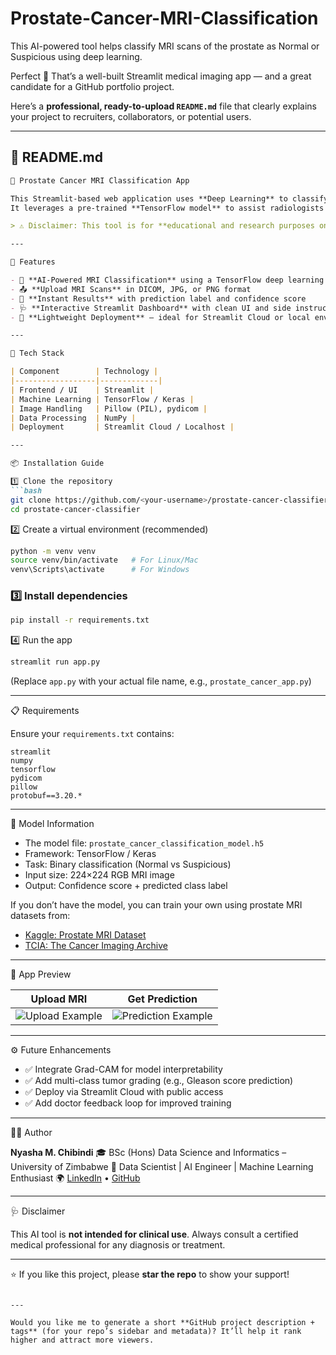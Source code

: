 # Prostate-Cancer-MRI-Classification
This AI-powered tool helps classify MRI scans of the prostate as Normal or Suspicious using deep learning.

Perfect 👏 That’s a well-built Streamlit medical imaging app — and a great candidate for a GitHub portfolio project.

Here’s a **professional, ready-to-upload `README.md`** file that clearly explains your project to recruiters, collaborators, or potential users.

---

## 🧠 **README.md**

````markdown
🔬 Prostate Cancer MRI Classification App

This Streamlit-based web application uses **Deep Learning** to classify prostate MRI scans as either **Normal** or **Suspicious**.  
It leverages a pre-trained **TensorFlow model** to assist radiologists and researchers in identifying potential signs of prostate cancer in MRI images.

> ⚠️ Disclaimer: This tool is for **educational and research purposes only**. It should **not** be used as a substitute for professional medical diagnosis.

---

🚀 Features

- 🧠 **AI-Powered MRI Classification** using a TensorFlow deep learning model  
- 📤 **Upload MRI Scans** in DICOM, JPG, or PNG format  
- 🎯 **Instant Results** with prediction label and confidence score  
- 🩺 **Interactive Streamlit Dashboard** with clean UI and side instructions  
- 💾 **Lightweight Deployment** — ideal for Streamlit Cloud or local environments

---

🧩 Tech Stack

| Component        | Technology |
|------------------|-------------|
| Frontend / UI    | Streamlit |
| Machine Learning | TensorFlow / Keras |
| Image Handling   | Pillow (PIL), pydicom |
| Data Processing  | NumPy |
| Deployment       | Streamlit Cloud / Localhost |

---

📦 Installation Guide

1️⃣ Clone the repository
```bash
git clone https://github.com/<your-username>/prostate-cancer-classifier.git
cd prostate-cancer-classifier
````

2️⃣ Create a virtual environment (recommended)

```bash
python -m venv venv
source venv/bin/activate   # For Linux/Mac
venv\Scripts\activate      # For Windows
```

### 3️⃣ Install dependencies

```bash
pip install -r requirements.txt
```

4️⃣ Run the app

```bash
streamlit run app.py
```

(Replace `app.py` with your actual file name, e.g., `prostate_cancer_app.py`)

---

📋 Requirements

Ensure your `requirements.txt` contains:

```
streamlit
numpy
tensorflow
pydicom
pillow
protobuf==3.20.*
```

---

🧠 Model Information

* The model file: `prostate_cancer_classification_model.h5`
* Framework: TensorFlow / Keras
* Task: Binary classification (Normal vs Suspicious)
* Input size: 224×224 RGB MRI image
* Output: Confidence score + predicted class label

If you don’t have the model, you can train your own using prostate MRI datasets from:

* [Kaggle: Prostate MRI Dataset](https://www.kaggle.com/datasets)
* [TCIA: The Cancer Imaging Archive](https://www.cancerimagingarchive.net/)

---

📸 App Preview

| Upload MRI                                                             | Get Prediction                                                                    |
| ---------------------------------------------------------------------- | --------------------------------------------------------------------------------- |
| ![Upload Example](https://via.placeholder.com/350x200?text=Upload+MRI) | ![Prediction Example](https://via.placeholder.com/350x200?text=Prediction+Result) |

---

⚙️ Future Enhancements

* ✅ Integrate Grad-CAM for model interpretability
* ✅ Add multi-class tumor grading (e.g., Gleason score prediction)
* ✅ Deploy via Streamlit Cloud with public access
* ✅ Add doctor feedback loop for improved training

---

👨‍💻 Author

**Nyasha M. Chibindi**
🎓 BSc (Hons) Data Science and Informatics – University of Zimbabwe
💼 Data Scientist | AI Engineer | Machine Learning Enthusiast
🌍 [LinkedIn](https://www.linkedin.com/) • [GitHub](https://github.com/)

---

🩺 Disclaimer

This AI tool is **not intended for clinical use**.
Always consult a certified medical professional for any diagnosis or treatment.

---

⭐ If you like this project, please **star the repo** to show your support!

```

---

Would you like me to generate a short **GitHub project description + tags** (for your repo’s sidebar and metadata)? It’ll help it rank higher and attract more viewers.
```
